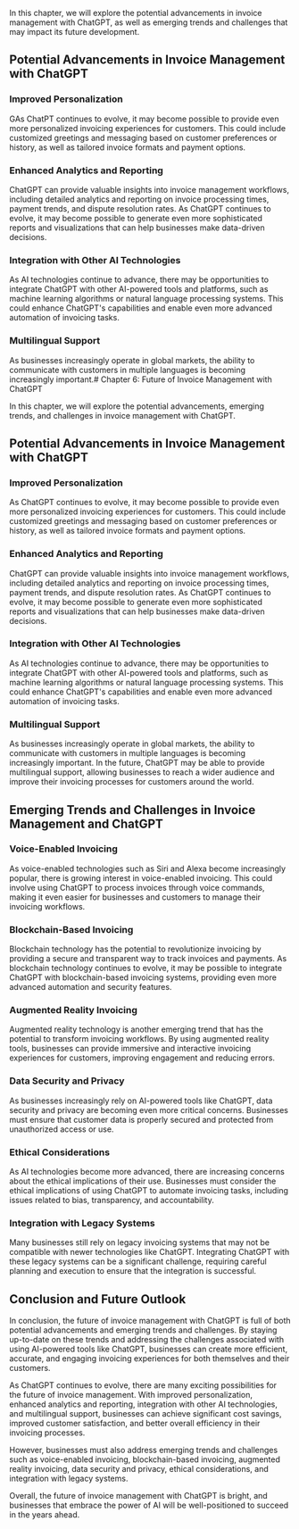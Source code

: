 
In this chapter, we will explore the potential advancements in invoice management with ChatGPT, as well as emerging trends and challenges that may impact its future development.

Potential Advancements in Invoice Management with ChatGPT
---------------------------------------------------------

### Improved Personalization

GAs ChatPT continues to evolve, it may become possible to provide even more personalized invoicing experiences for customers. This could include customized greetings and messaging based on customer preferences or history, as well as tailored invoice formats and payment options.

### Enhanced Analytics and Reporting

ChatGPT can provide valuable insights into invoice management workflows, including detailed analytics and reporting on invoice processing times, payment trends, and dispute resolution rates. As ChatGPT continues to evolve, it may become possible to generate even more sophisticated reports and visualizations that can help businesses make data-driven decisions.

### Integration with Other AI Technologies

As AI technologies continue to advance, there may be opportunities to integrate ChatGPT with other AI-powered tools and platforms, such as machine learning algorithms or natural language processing systems. This could enhance ChatGPT's capabilities and enable even more advanced automation of invoicing tasks.

### Multilingual Support

As businesses increasingly operate in global markets, the ability to communicate with customers in multiple languages is becoming increasingly important.# Chapter 6: Future of Invoice Management with ChatGPT

In this chapter, we will explore the potential advancements, emerging trends, and challenges in invoice management with ChatGPT.

Potential Advancements in Invoice Management with ChatGPT
---------------------------------------------------------

### Improved Personalization

As ChatGPT continues to evolve, it may become possible to provide even more personalized invoicing experiences for customers. This could include customized greetings and messaging based on customer preferences or history, as well as tailored invoice formats and payment options.

### Enhanced Analytics and Reporting

ChatGPT can provide valuable insights into invoice management workflows, including detailed analytics and reporting on invoice processing times, payment trends, and dispute resolution rates. As ChatGPT continues to evolve, it may become possible to generate even more sophisticated reports and visualizations that can help businesses make data-driven decisions.

### Integration with Other AI Technologies

As AI technologies continue to advance, there may be opportunities to integrate ChatGPT with other AI-powered tools and platforms, such as machine learning algorithms or natural language processing systems. This could enhance ChatGPT's capabilities and enable even more advanced automation of invoicing tasks.

### Multilingual Support

As businesses increasingly operate in global markets, the ability to communicate with customers in multiple languages is becoming increasingly important. In the future, ChatGPT may be able to provide multilingual support, allowing businesses to reach a wider audience and improve their invoicing processes for customers around the world.

Emerging Trends and Challenges in Invoice Management and ChatGPT
----------------------------------------------------------------

### Voice-Enabled Invoicing

As voice-enabled technologies such as Siri and Alexa become increasingly popular, there is growing interest in voice-enabled invoicing. This could involve using ChatGPT to process invoices through voice commands, making it even easier for businesses and customers to manage their invoicing workflows.

### Blockchain-Based Invoicing

Blockchain technology has the potential to revolutionize invoicing by providing a secure and transparent way to track invoices and payments. As blockchain technology continues to evolve, it may be possible to integrate ChatGPT with blockchain-based invoicing systems, providing even more advanced automation and security features.

### Augmented Reality Invoicing

Augmented reality technology is another emerging trend that has the potential to transform invoicing workflows. By using augmented reality tools, businesses can provide immersive and interactive invoicing experiences for customers, improving engagement and reducing errors.

### Data Security and Privacy

As businesses increasingly rely on AI-powered tools like ChatGPT, data security and privacy are becoming even more critical concerns. Businesses must ensure that customer data is properly secured and protected from unauthorized access or use.

### Ethical Considerations

As AI technologies become more advanced, there are increasing concerns about the ethical implications of their use. Businesses must consider the ethical implications of using ChatGPT to automate invoicing tasks, including issues related to bias, transparency, and accountability.

### Integration with Legacy Systems

Many businesses still rely on legacy invoicing systems that may not be compatible with newer technologies like ChatGPT. Integrating ChatGPT with these legacy systems can be a significant challenge, requiring careful planning and execution to ensure that the integration is successful.

Conclusion and Future Outlook
-----------------------------

In conclusion, the future of invoice management with ChatGPT is full of both potential advancements and emerging trends and challenges. By staying up-to-date on these trends and addressing the challenges associated with using AI-powered tools like ChatGPT, businesses can create more efficient, accurate, and engaging invoicing experiences for both themselves and their customers.

As ChatGPT continues to evolve, there are many exciting possibilities for the future of invoice management. With improved personalization, enhanced analytics and reporting, integration with other AI technologies, and multilingual support, businesses can achieve significant cost savings, improved customer satisfaction, and better overall efficiency in their invoicing processes.

However, businesses must also address emerging trends and challenges such as voice-enabled invoicing, blockchain-based invoicing, augmented reality invoicing, data security and privacy, ethical considerations, and integration with legacy systems.

Overall, the future of invoice management with ChatGPT is bright, and businesses that embrace the power of AI will be well-positioned to succeed in the years ahead.
